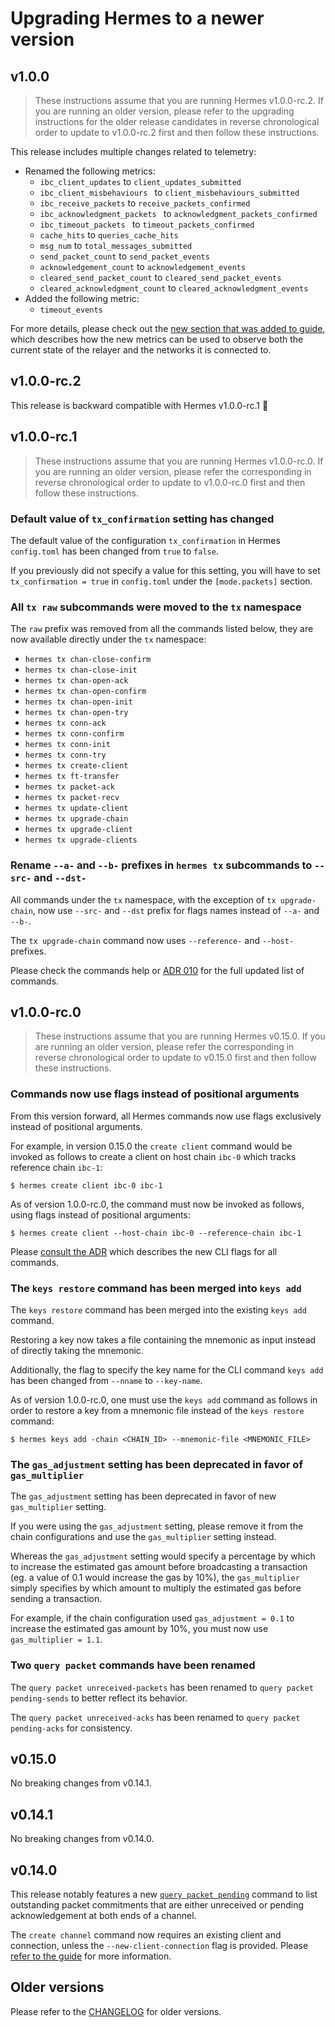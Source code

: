 # Upgrading Hermes to a newer version

## v1.0.0

> These instructions assume that you are running Hermes v1.0.0-rc.2. If you are
> running an older version, please refer to the upgrading instructions for the
> older release candidates in reverse chronological order to update to
> v1.0.0-rc.2 first and then follow these instructions.

This release includes multiple changes related to telemetry:

- Renamed the following metrics:
  - `ibc_client_updates` to `client_updates_submitted`
  - ` ibc_client_misbehaviours  ` to `client_misbehaviours_submitted`
  - `ibc_receive_packets` to `receive_packets_confirmed`
  - ` ibc_acknowledgment_packets  ` to `acknowledgment_packets_confirmed`
  - ` ibc_timeout_packets  ` to `timeout_packets_confirmed`
  - `cache_hits` to `queries_cache_hits`
  - `msg_num` to `total_messages_submitted`
  - `send_packet_count` to `send_packet_events`
  - `acknowledgement_count` to `acknowledgement_events`
  - `cleared_send_packet_count` to `cleared_send_packet_events`
  - `cleared_acknowledgment_count` to `cleared_acknowledgment_events`
- Added the following metric:
  - `timeout_events`

For more details, please check out the [new section that was added to
guide][telemetry-guide], which describes how the new metrics can be used to
observe both the current state of the relayer and the networks it is connected
to.

[telemetry-guide]: https://hermes.informal.systems/telemetry/operators.html

## v1.0.0-rc.2

This release is backward compatible with Hermes v1.0.0-rc.1 🎉

## v1.0.0-rc.1

> These instructions assume that you are running Hermes v1.0.0-rc.0. If you are
> running an older version, please refer the corresponding in reverse
> chronological order to update to v1.0.0-rc.0 first and then follow these
> instructions.

### Default value of `tx_confirmation` setting has changed

The default value of the configuration `tx_confirmation` in Hermes `config.toml`
has been changed from `true` to `false`.

If you previously did not specify a value for this setting, you will have to set
`tx_confirmation = true` in `config.toml` under the `[mode.packets]` section.

### All `tx raw` subcommands were moved to the `tx` namespace

The `raw` prefix was removed from all the commands listed below, they are now
available directly under the `tx` namespace:

- `hermes tx chan-close-confirm`
- `hermes tx chan-close-init`
- `hermes tx chan-open-ack`
- `hermes tx chan-open-confirm`
- `hermes tx chan-open-init`
- `hermes tx chan-open-try`
- `hermes tx conn-ack`
- `hermes tx conn-confirm`
- `hermes tx conn-init`
- `hermes tx conn-try`
- `hermes tx create-client`
- `hermes tx ft-transfer`
- `hermes tx packet-ack`
- `hermes tx packet-recv`
- `hermes tx update-client`
- `hermes tx upgrade-chain`
- `hermes tx upgrade-client`
- `hermes tx upgrade-clients`

### Rename `--a-` and `--b-` prefixes in `hermes tx` subcommands to `--src-` and `--dst-`

All commands under the `tx` namespace, with the exception of `tx upgrade-chain`,
now use `--src-` and `--dst` prefix for flags names instead of `--a-` and
`--b-`.

The `tx upgrade-chain` command now uses `--reference-` and `--host-` prefixes.

Please check the commands help or [ADR 010][adr-010] for the full updated list
of commands.

## v1.0.0-rc.0

> These instructions assume that you are running Hermes v0.15.0. If you are
> running an older version, please refer the corresponding in reverse
> chronological order to update to v0.15.0 first and then follow these
> instructions.

### Commands now use flags instead of positional arguments

From this version forward, all Hermes commands now use flags exclusively instead
of positional arguments.

For example, in version 0.15.0 the `create client` command would be invoked as
follows to create a client on host chain `ibc-0` which tracks reference chain
`ibc-1`:

```
$ hermes create client ibc-0 ibc-1
```

As of version 1.0.0-rc.0, the command must now be invoked as follows, using
flags instead of positional arguments:

```
$ hermes create client --host-chain ibc-0 --reference-chain ibc-1
```

Please [consult the ADR][adr-010] which describes the new CLI flags for all
commands.

### The `keys restore` command has been merged into `keys add`

The `keys restore` command has been merged into the existing `keys add` command.

Restoring a key now takes a file containing the mnemonic as input instead of
directly taking the mnemonic.

Additionally, the flag to specify the key name for the CLI command `keys add`
has been changed from `--nname` to `--key-name`.

As of version 1.0.0-rc.0, one must use the `keys add` command as follows in
order to restore a key from a mnemonic file instead of the `keys restore`
command:

```
$ hermes keys add -chain <CHAIN_ID> --mnemonic-file <MNEMONIC_FILE>
```

### The `gas_adjustment` setting has been deprecated in favor of `gas_multiplier`

The `gas_adjustment` setting has been deprecated in favor of new
`gas_multiplier` setting.

If you were using the `gas_adjustment` setting, please remove it from the chain
configurations and use the `gas_multiplier` setting instead.

Whereas the `gas_adjustment` setting would specify a percentage by which to
increase the estimated gas amount before broadcasting a transaction (eg. a value
of 0.1 would increase the gas by 10%), the `gas_multiplier` simply specifies by
which amount to multiply the estimated gas before sending a transaction.

For example, if the chain configuration used `gas_adjustment = 0.1` to increase
the estimated gas amount by 10%, you must now use `gas_multiplier = 1.1`.

### Two `query packet` commands have been renamed

The `query packet unreceived-packets` has been renamed to
`query packet pending-sends` to better reflect its behavior.

The `query packet unreceived-acks` has been renamed to
`query packet pending-acks` for consistency.

## v0.15.0

No breaking changes from v0.14.1.

## v0.14.1

No breaking changes from v0.14.0.

## v0.14.0

This release notably features a new [`query packet pending`][pending] command to
list outstanding packet commitments that are either unreceived or pending
acknowledgement at both ends of a channel.

The `create channel` command now requires an existing client and connection,
unless the `--new-client-connection` flag is provided. Please [refer to the
guide][create-channel] for more information.

[ics-26]: https://github.com/cosmos/ibc/blob/master/spec/core/ics-026-routing-module/README.md

[pending]: https://hermes.informal.systems/commands/queries/packet.html#pending-packets

[create-channel]: http://hermes.informal.systems/commands/path-setup/channels.html#establish-channel

## Older versions

Please refer to the [CHANGELOG](CHANGELOG.md) for older versions.

[adr-010]: https://github.com/informalsystems/ibc-rs/blob/v1.0.0-rc.1/docs/architecture/adr-010-unified-cli-arguments-hermes.md
